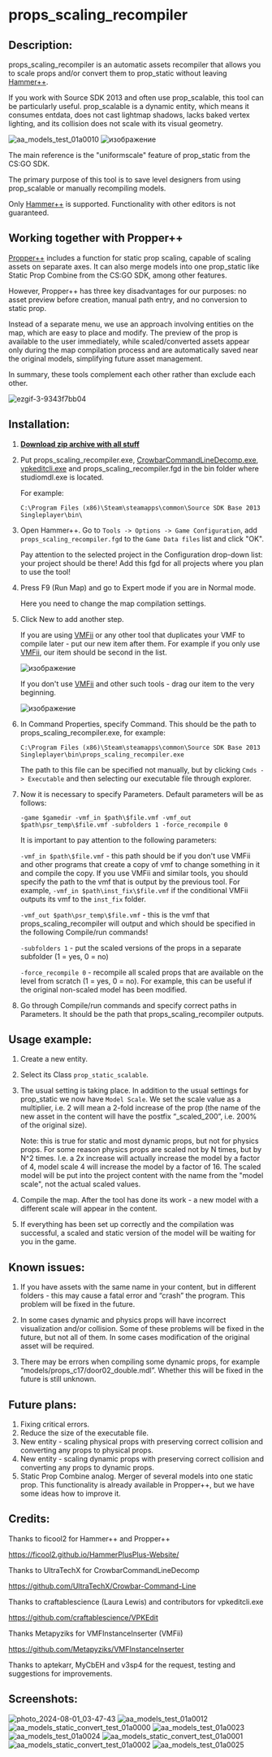 # props_scaling_recompiler

## Description:
props_scaling_recompiler is an automatic assets recompiler that allows you to scale props and/or convert them to prop_static without leaving [Hammer++](https://ficool2.github.io/HammerPlusPlus-Website/).

If you work with Source SDK 2013 and often use prop_scalable, this tool can be particularly useful. prop_scalable is a dynamic entity, which means it consumes entdata, does not cast lightmap shadows, lacks baked vertex lighting, and its collision does not scale with its visual geometry.

![aa_models_test_01a0010](https://github.com/user-attachments/assets/1ae07220-df59-400a-8475-413da770286a)
![изображение](https://github.com/user-attachments/assets/c3459319-84e6-4f55-b88a-2a706f1a0338)

The main reference is the "uniformscale" feature of prop_static from the CS:GO SDK.

The primary purpose of this tool is to save level designers from using prop_scalable or manually recompiling models.

Only [Hammer++](https://ficool2.github.io/HammerPlusPlus-Website/) is supported. Functionality with other editors is not guaranteed.


## Working together with Propper++
	
[Propper++](https://developer.valvesoftware.com/wiki/Hammer++/Propper++) includes a function for static prop scaling, capable of scaling assets on separate axes. It can also merge models into one prop_static like Static Prop Combine from the CS:GO SDK, among other features.

However, Propper++ has three key disadvantages for our purposes: no asset preview before creation, manual path entry, and no conversion to static prop.

Instead of a separate menu, we use an approach involving entities on the map, which are easy to place and modify. The preview of the prop is available to the user immediately, while scaled/converted assets appear only during the map compilation process and are automatically saved near the original models, simplifying future asset management.

In summary, these tools complement each other rather than exclude each other.

![ezgif-3-9343f7bb04](https://github.com/user-attachments/assets/7176845e-8e00-4365-b0fa-dba6f7481687)

## Installation:
1. [**Download zip archive with all stuff**](https://github.com/Ambiabstract/props_scaling_recompiler/releases/latest)

2. Put props_scaling_recompiler.exe, [CrowbarCommandLineDecomp.exe](https://github.com/UltraTechX/Crowbar-Command-Line), [vpkeditcli.exe](https://github.com/craftablescience/VPKEdit) and props_scaling_recompiler.fgd in the bin folder where studiomdl.exe is located.

   For example:

   `C:\Program Files (x86)\Steam\steamapps\common\Source SDK Base 2013 Singleplayer\bin\`

3. Open Hammer++. Go to `Tools -> Options -> Game Configuration`, add `props_scaling_recompiler.fgd` to the `Game Data files` list and click "OK".

   Pay attention to the selected project in the Configuration drop-down list: your project should be there! Add this fgd for all projects where you plan to use the tool!

4. Press F9 (Run Map) and go to Expert mode if you are in Normal mode.

   Here you need to change the map compilation settings.

5. Click New to add another step.

   If you are using [VMFii](https://github.com/Metapyziks/VMFInstanceInserter) or any other tool that duplicates your VMF to compile later - put our new item after them. For example if you only use [VMFii](https://github.com/Metapyziks/VMFInstanceInserter), our item should be second in the list.

   ![изображение](https://github.com/user-attachments/assets/5dfb0427-d180-44c5-b118-a78b63c12a46)

   If you don't use [VMFii](https://github.com/Metapyziks/VMFInstanceInserter) and other such tools - drag our item to the very beginning.

   ![изображение](https://github.com/user-attachments/assets/e40e047e-1d55-4522-8404-81ae7120d161)


6. In Command Properties, specify Command. This should be the path to props_scaling_recompiler.exe, for example:

   `C:\Program Files (x86)\Steam\steamapps\common\Source SDK Base 2013 Singleplayer\bin\props_scaling_recompiler.exe`

   The path to this file can be specified not manually, but by clicking `Cmds -> Executable` and then selecting our executable file through explorer.

7. Now it is necessary to specify Parameters. Default parameters will be as follows:

   `-game $gamedir -vmf_in $path\$file.vmf -vmf_out $path\psr_temp\$file.vmf -subfolders 1 -force_recompile 0`

   It is important to pay attention to the following parameters:

   `-vmf_in $path\$file.vmf` - this path should be if you don't use VMFii and other programs that create a copy of vmf to change something in it and compile the copy. If you use VMFii and similar tools, you should specify the path to the vmf that is output by the previous tool. For example, `-vmf_in $path\inst_fix\$file.vmf` if the conditional VMFii outputs its vmf to the `inst_fix` folder.

   `-vmf_out $path\psr_temp\$file.vmf` - this is the vmf that props_scaling_recompiler will output and which should be specified in the following Compile/run commands!

   `-subfolders 1` - put the scaled versions of the props in a separate subfolder (1 = yes, 0 = no)

   `-force_recompile 0` - recompile all scaled props that are available on the level from scratch (1 = yes, 0 = no). For example, this can be useful if the original non-scaled model has been modified.

8. Go through Compile/run commands and specify correct paths in Parameters. It should be the path that props_scaling_recompiler outputs.

## Usage example:
1. Create a new entity.

2. Select its Class `prop_static_scalable`.

3. The usual setting is taking place. In addition to the usual settings for prop_static we now have `Model Scale`. We set the scale value as a multiplier, i.e. 2 will mean a 2-fold increase of the prop (the name of the new asset in the content will have the postfix “_scaled_200”, i.e. 200% of the original size).

   Note: this is true for static and most dynamic props, but not for physics props. For some reason physics props are scaled not by N times, but by N^2 times. I.e. a 2x increase will actually increase the model by a factor of 4, model scale 4 will increase the model by a factor of 16. The scaled model will be put into the project content with the name from the "model scale", not the actual scaled values.

4. Compile the map. After the tool has done its work - a new model with a different scale will appear in the content.

5. If everything has been set up correctly and the compilation was successful, a scaled and static version of the model will be waiting for you in the game.

## Known issues:
1. If you have assets with the same name in your content, but in different folders - this may cause a fatal error and “crash” the program. This problem will be fixed in the future.

2. In some cases dynamic and physics props will have incorrect visualization and/or collision. Some of these problems will be fixed in the future, but not all of them. In some cases modification of the original asset will be required.

3. There may be errors when compiling some dynamic props, for example “models/props_c17/door02_double.mdl”. Whether this will be fixed in the future is still unknown.

## Future plans:

1. Fixing critical errors.
2. Reduce the size of the executable file.
3. New entity - scaling physical props with preserving correct collision and converting any props to physical props.
4. New entity - scaling dynamic props with preserving correct collision and converting any props to dynamic props.
5. Static Prop Combine analog. Merger of several models into one static prop. This functionality is already available in Propper++, but we have some ideas how to improve it.

## Credits:
Thanks to ficool2 for Hammer++ and Propper++

https://ficool2.github.io/HammerPlusPlus-Website/


Thanks to UltraTechX for CrowbarCommandLineDecomp 

https://github.com/UltraTechX/Crowbar-Command-Line


Thanks to craftablescience (Laura Lewis) and contributors for vpkeditcli.exe 

https://github.com/craftablescience/VPKEdit


Thanks Metapyziks for VMFInstanceInserter (VMFii)

https://github.com/Metapyziks/VMFInstanceInserter


Thanks to aptekarr, MyCbEH and v3sp4 for the request, testing and suggestions for improvements.

## Screenshots:
![photo_2024-08-01_03-47-43](https://github.com/user-attachments/assets/419fc2b4-7ff9-4ddc-a987-f63aa626b7b8)
![aa_models_test_01a0012](https://github.com/user-attachments/assets/22eadadc-a277-4bfe-b950-b8d11488875f)
![aa_models_static_convert_test_01a0000](https://github.com/user-attachments/assets/16fee47e-0c88-40c0-af9a-2b0405bc2f0f)
![aa_models_test_01a0023](https://github.com/user-attachments/assets/c268c60e-950d-456a-9e8f-fdabf0e8ab8c)
![aa_models_test_01a0024](https://github.com/user-attachments/assets/f0112d88-b216-41e9-a001-3c1c5c3f4eeb)
![aa_models_static_convert_test_01a0001](https://github.com/user-attachments/assets/71b3443d-d184-45bc-b94c-795fa638877b)
![aa_models_static_convert_test_01a0002](https://github.com/user-attachments/assets/55faec14-3906-4771-9e30-d4b32298437d)
![aa_models_test_01a0025](https://github.com/user-attachments/assets/f4489a3c-4ff5-4dd2-a865-03405a34ebd2)
